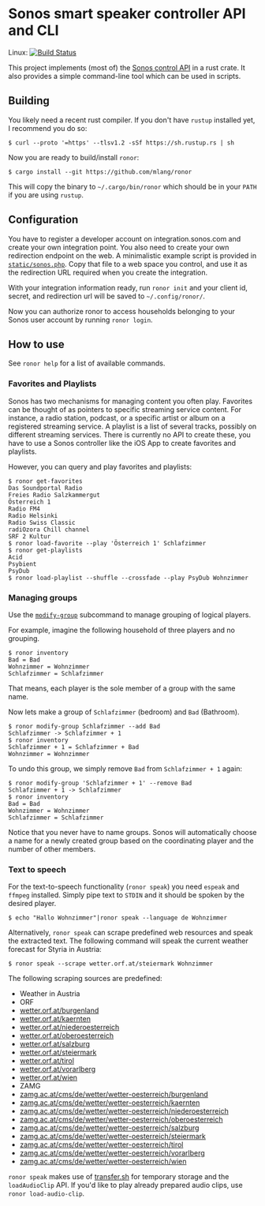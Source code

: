 # Sonos smart speaker controller API and CLI

Linux: [![Build Status](https://travis-ci.org/mlang/ronor.svg?branch=master)](https://travis-ci.org/mlang/ronor)

This project implements (most of) the [Sonos control API] in a rust crate. It also provides a simple command-line tool which can be used in scripts.

## Building

You likely need a recent rust compiler.  If you don't have `rustup` installed yet, I recommend you do so:

```console
$ curl --proto '=https' --tlsv1.2 -sSf https://sh.rustup.rs | sh
```

Now you are ready to build/install `ronor`:

```console
$ cargo install --git https://github.com/mlang/ronor
```

This will copy the binary to `~/.cargo/bin/ronor` which should be in your `PATH` if you are using `rustup`.

## Configuration

You have to register a developer account on integration.sonos.com and create your own integration point. You also need to create your own redirection endpoint on the web. A minimalistic example script is provided in [`static/sonos.php`].  Copy that file to a web space you control, and use it as the redirection URL required when you create the integration.

With your integration information ready, run `ronor init` and your client id, secret, and redirection url will be saved to `~/.config/ronor/`.

Now you can authorize ronor to access households belonging to your Sonos user account by running `ronor login`.

## How to use

See `ronor help` for a list of available commands.

### Favorites and Playlists

Sonos has two mechanisms for managing content you often play.  Favorites can be thought of as pointers to specific streaming service content.  For instance, a radio station, podcast, or a specific artist or album on a registered streaming service.  A playlist is a list of several tracks, possibly on different streaming services.  There is currently no API to create these, you have to use a Sonos controller like the iOS App to create favorites and playlists.

However, you can query and play favorites and playlists:

```console
$ ronor get-favorites
Das Soundportal Radio
Freies Radio Salzkammergut
Österreich 1
Radio FM4
Radio Helsinki
Radio Swiss Classic
radiOzora Chill channel
SRF 2 Kultur
$ ronor load-favorite --play 'Österreich 1' Schlafzimmer
$ ronor get-playlists
Acid
Psybient
PsyDub
$ ronor load-playlist --shuffle --crossfade --play PsyDub Wohnzimmer
```

### Managing groups

Use the [`modify-group`] subcommand to manage grouping of logical players.

For example, imagine the following household of three players and no grouping.

```console
$ ronor inventory
Bad = Bad
Wohnzimmer = Wohnzimmer
Schlafzimmer = Schlafzimmer
```

That means, each player is the sole member of a group with the same name.

Now lets make a group of `Schlafzimmer` (bedroom) and `Bad` (Bathroom).

```console
$ ronor modify-group Schlafzimmer --add Bad
Schlafzimmer -> Schlafzimmer + 1
$ ronor inventory
Schlafzimmer + 1 = Schlafzimmer + Bad
Wohnzimmer = Wohnzimmer
```

To undo this group, we simply remove `Bad` from `Schlafzimmer + 1` again:

```console
$ ronor modify-group 'Schlafzimmer + 1' --remove Bad
Schlafzimmer + 1 -> Schlafzimmer
$ ronor inventory
Bad = Bad
Wohnzimmer = Wohnzimmer
Schlafzimmer = Schlafzimmer
```

Notice that you never have to name groups.  Sonos will automatically choose a name for a newly created group based on the coordinating player and the number of other members.

### Text to speech

For the text-to-speech functionality (`ronor speak`) you need `espeak` and `ffmpeg` installed. Simply pipe text to `STDIN` and it should be spoken by the desired player.

```console
$ echo "Hallo Wohnzimmer"|ronor speak --language de Wohnzimmer
```

Alternatively, `ronor speak` can scrape predefined web resources and speak the extracted text.  The following command will speak the current weather forecast for Styria in Austria:

```console
$ ronor speak --scrape wetter.orf.at/steiermark Wohnzimmer
```

The following scraping sources are predefined:

* Weather in Austria
 * ORF
  * [wetter.orf.at/burgenland]
  * [wetter.orf.at/kaernten]
  * [wetter.orf.at/niederoesterreich]
  * [wetter.orf.at/oberoesterreich]
  * [wetter.orf.at/salzburg]
  * [wetter.orf.at/steiermark]
  * [wetter.orf.at/tirol]
  * [wetter.orf.at/vorarlberg]
  * [wetter.orf.at/wien]
 * ZAMG
  * [zamg.ac.at/cms/de/wetter/wetter-oesterreich/burgenland]
  * [zamg.ac.at/cms/de/wetter/wetter-oesterreich/kaernten]
  * [zamg.ac.at/cms/de/wetter/wetter-oesterreich/niederoesterreich]
  * [zamg.ac.at/cms/de/wetter/wetter-oesterreich/oberoesterreich]
  * [zamg.ac.at/cms/de/wetter/wetter-oesterreich/salzburg]
  * [zamg.ac.at/cms/de/wetter/wetter-oesterreich/steiermark]
  * [zamg.ac.at/cms/de/wetter/wetter-oesterreich/tirol]
  * [zamg.ac.at/cms/de/wetter/wetter-oesterreich/vorarlberg]
  * [zamg.ac.at/cms/de/wetter/wetter-oesterreich/wien]

`ronor speak` makes use of [transfer.sh] for temporary storage and the `loadAudioClip` API.  If you'd like to play already prepared audio clips, use `ronor load-audio-clip`.

[Sonos control API]: https://developer.sonos.com/reference/control-api/
[transfer.sh]: https://transfer.sh/
[`static/sonos.php`]: https://github.com/mlang/ronor/blob/master/static/sonos.php
[`modify-group`]: https://github.com/mlang/ronor/blob/master/src/subcmds/modify_group.rs
[wetter.orf.at/burgenland]: https://wetter.orf.at/burgenland/prognose
[wetter.orf.at/kaernten]: https://wetter.orf.at/kaernten/prognose
[wetter.orf.at/niederoesterreich]: https://wetter.orf.at/niederoesterreich/prognose
[wetter.orf.at/oberoesterreich]: https://wetter.orf.at/oberoesterreich/prognose
[wetter.orf.at/salzburg]: https://wetter.orf.at/salzburg/prognose
[wetter.orf.at/steiermark]: https://wetter.orf.at/steiermark/prognose
[wetter.orf.at/tirol]: https://wetter.orf.at/tirol/prognose
[wetter.orf.at/vorarlberg]: https://wetter.orf.at/vorarlberg/prognose
[wetter.orf.at/wien]: https://wetter.orf.at/wien/prognose
[zamg.ac.at/cms/de/wetter/wetter-oesterreich/burgenland]: https://www.zamg.ac.at/cms/de/wetter/wetter-oesterreich/burgenland/
[zamg.ac.at/cms/de/wetter/wetter-oesterreich/kaernten]: https://www.zamg.ac.at/cms/de/wetter/wetter-oesterreich/kaernten/
[zamg.ac.at/cms/de/wetter/wetter-oesterreich/niederoesterreich]: https://www.zamg.ac.at/cms/de/wetter/wetter-oesterreich/niederoesterreich/
[zamg.ac.at/cms/de/wetter/wetter-oesterreich/oberoesterreich]: https://www.zamg.ac.at/cms/de/wetter/wetter-oesterreich/oberoesterreich/
[zamg.ac.at/cms/de/wetter/wetter-oesterreich/salzburg]: https://www.zamg.ac.at/cms/de/wetter/wetter-oesterreich/salzburg/
[zamg.ac.at/cms/de/wetter/wetter-oesterreich/steiermark]: https://www.zamg.ac.at/cms/de/wetter/wetter-oesterreich/steiermark/
[zamg.ac.at/cms/de/wetter/wetter-oesterreich/tirol]: https://www.zamg.ac.at/cms/de/wetter/wetter-oesterreich/tirol/
[zamg.ac.at/cms/de/wetter/wetter-oesterreich/vorarlberg]: https://www.zamg.ac.at/cms/de/wetter/wetter-oesterreich/vorarlberg/
[zamg.ac.at/cms/de/wetter/wetter-oesterreich/wien]: https://www.zamg.ac.at/cms/de/wetter/wetter-oesterreich/wien/
